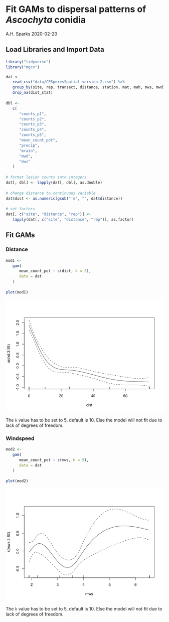 Fit GAMs to dispersal patterns of *Ascochyta* conidia
================
A.H. Sparks
2020-02-20

## Load Libraries and Import Data

``` r
library("tidyverse")
library("mgcv")
```

``` r
dat <-
   read_csv("data/CPSporesSpatial version 2.csv") %>%
   group_by(site, rep, transect, distance, station, mat, mah, mws, mwd) %>%
   drop_na(dist_stat)

dbl <-
   c(
      "counts_p1",
      "counts_p2",
      "counts_p3",
      "counts_p4",
      "counts_p5",
      "mean_count_pot",
      "precip",
      "mrain",
      "mwd",
      "mws"
   )

# format lesion counts into integers
dat[, dbl] <- lapply(dat[, dbl], as.double)

# change distance to continuous variable
dat$dist <- as.numeric(gsub(" m", "", dat$distance))

# set factors
dat[, c("site", "distance", "rep")] <-
   lapply(dat[, c("site", "distance", "rep")], as.factor)
```

## Fit GAMs

### Distance

``` r
mod1 <-
   gam(
      mean_count_pot ~ s(dist, k = 5),
      data = dat
   )

plot(mod1)
```

![](GAM_files/figure-gfm/fit-mod1-1.png)<!-- -->

The `k` value has to be set to 5, default is 10. Else the model will not
fit due to lack of degrees of freedom.

### Windspeed

``` r
mod2 <-
   gam(
      mean_count_pot ~ s(mws, k = 5),
      data = dat
   )

plot(mod2)
```

![](GAM_files/figure-gfm/fit-mod2-1.png)<!-- -->

The `k` value has to be set to 5, default is 10. Else the model will not
fit due to lack of degrees of freedom.
